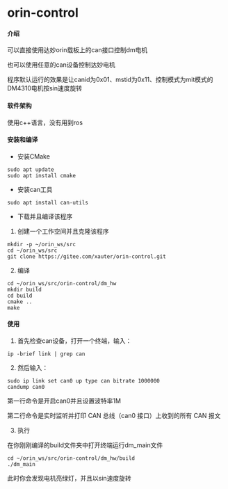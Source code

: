 # orin-control

#### 介绍
可以直接使用达妙orin载板上的can接口控制dm电机

也可以使用任意的can设备控制达妙电机

程序默认运行的效果是让canid为0x01、mstid为0x11、控制模式为mit模式的DM4310电机按sin速度旋转
#### 软件架构
使用c++语言，没有用到ros


#### 安装和编译

- 安装CMake
```shell
sudo apt update
sudo apt install cmake
```
- 安装can工具
```shell
sudo apt install can-utils
```
- 下载并且编译该程序
1. 创建一个工作空间并且克隆该程序
```shell
mkdir -p ~/orin_ws/src
cd ~/orin_ws/src
git clone https://gitee.com/xauter/orin-control.git
```
2. 编译
```shell
cd ~/orin_ws/src/orin-control/dm_hw
mkdir build
cd build
cmake ..
make
```

#### 使用

1. 首先检查can设备，打开一个终端，输入：
```shell
ip -brief link | grep can
```
2. 然后输入：
```shell
sudo ip link set can0 up type can bitrate 1000000
candump can0
```
第一行命令是开启can0并且设置波特率1M

第二行命令是实时监听并打印 CAN 总线（can0 接口）上收到的所有 CAN 报文

3. 执行

在你刚刚编译的build文件夹中打开终端运行dm_main文件
```shell
cd ~/orin_ws/src/orin-control/dm_hw/build
./dm_main
```
此时你会发现电机亮绿灯，并且以sin速度旋转

